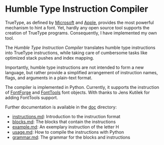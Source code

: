 Humble Type Instruction Compiler
================================

TrueType, as defined by [Microsoft] and [Apple], provides
the most powerful mechanism to hint a font. Yet, hardly any
open source tool supports the creation of TrueType programs.
Consequently, I have implemented my own tool.

The *Humble Type Instruction Compiler* translates humble type
instructions into TrueType instructions, while taking care of
cumbersome tasks like optimized stack pushes and index mapping.

Importantly, humble type instructions are not intended to form
a new language, but rather provide a simplified arrangement of
instruction names, flags, and arguments in a plain-text format.

The compiler is implemented in Python. Currently, it supports
the instruction of [FontForge] and [FontTools] font objects.
With thanks to Jens Kutilek for adding FontTools support.

Further documentation is available in the [doc](doc) directory:

- [instructions.md](doc/instructions.md): Introduction to the instruction format
- [blocks.md](doc/blocks.md): The blocks that contain the instructions
- [example.md](doc/example.md): An exemplary instruction of the letter H
- [usage.md](doc/usage.md): How to compile the instructions with Python
- [grammar.md](doc/grammar.md): The grammar for the blocks and instructions


[Microsoft]: https://microsoft.com/en-us/Typography/SpecificationsOverview.aspx
[Apple]:     https://developer.apple.com/fonts/TrueType-Reference-Manual/
[FontForge]: https://fontforge.github.io
[FontTools]: https://github.com/fonttools/fonttools

